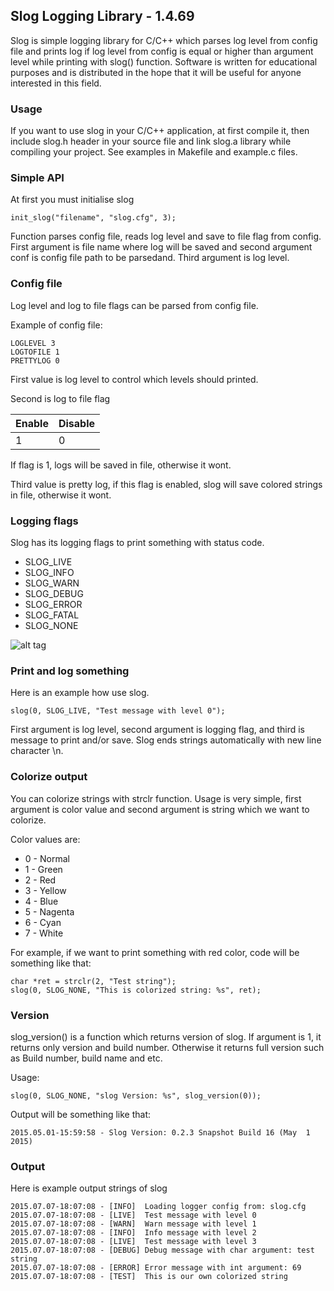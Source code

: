 ## Slog Logging Library - 1.4.69
Slog is simple logging library for C/C++ which parses log level from config file and prints log if log level from config is equal or higher than argument level while printing with slog() function. Software is written for educational purposes and is distributed in the hope that it will be useful for anyone interested in this field.

### Usage
If you want to use slog in your C/C++ application, at first compile it, then include slog.h header in your source file and link slog.a library while compiling your project. See examples in Makefile and example.c files.

### Simple API
At first you must initialise slog
```
init_slog("filename", "slog.cfg", 3);
```
Function parses config file, reads log level and save to file flag from config. First argument is file name where log will be saved and second argument conf is config file path to be parsedand. Third argument is log level.

### Config file

Log level and log to file flags can be parsed from config file.

Example of config file:
```
LOGLEVEL 3
LOGTOFILE 1
PRETTYLOG 0
```
First value is log level to control which levels should printed.

Second is log to file flag

Enable   | Disable
---------|---------
1        | 0

If flag is 1, logs will be saved in file, otherwise it wont.

Third value is pretty log, if this flag is enabled, slog will save colored strings in file, otherwise it wont.

### Logging flags
Slog has its logging flags to print something with status code.

- SLOG_LIVE
- SLOG_INFO
- SLOG_WARN
- SLOG_DEBUG
- SLOG_ERROR
- SLOG_FATAL
- SLOG_NONE

![alt tag](https://github.com/kala13x/slog/blob/master/slog.png)

### Print and log something
Here is an example how use slog.
```
slog(0, SLOG_LIVE, "Test message with level 0");
```
First argument is log level, second argument is logging flag, and third is message to print and/or save. Slog ends strings automatically with new line character \n.

### Colorize output
You can colorize strings with strclr function. Usage is very simple, first argument is color value and second argument is string which we want to colorize.

 Color values are:
- 0 - Normal
- 1 - Green
- 2 - Red
- 3 - Yellow
- 4 - Blue
- 5 - Nagenta
- 6 - Cyan
- 7 - White

For example, if we want to print something with red color, code will be something like that:
```
char *ret = strclr(2, "Test string");
slog(0, SLOG_NONE, "This is colorized string: %s", ret);
```

### Version
slog_version() is a function which returns version of slog. If argument is 1, it returns only version and build number. Otherwise it returns full version such as Build number, build name and etc.

Usage:
```
slog(0, SLOG_NONE, "slog Version: %s", slog_version(0));
```
Output will be something like that:
```
2015.05.01-15:59:58 - Slog Version: 0.2.3 Snapshot Build 16 (May  1 2015)
```

### Output
Here is example output strings of slog
```
2015.07.07-18:07:08 - [INFO]  Loading logger config from: slog.cfg
2015.07.07-18:07:08 - [LIVE]  Test message with level 0
2015.07.07-18:07:08 - [WARN]  Warn message with level 1
2015.07.07-18:07:08 - [INFO]  Info message with level 2
2015.07.07-18:07:08 - [LIVE]  Test message with level 3
2015.07.07-18:07:08 - [DEBUG] Debug message with char argument: test string
2015.07.07-18:07:08 - [ERROR] Error message with int argument: 69
2015.07.07-18:07:08 - [TEST]  This is our own colorized string

```
